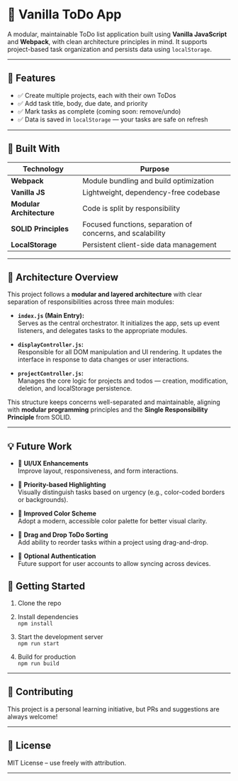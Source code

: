 # 📝 Vanilla ToDo App

A modular, maintainable ToDo list application built using **Vanilla JavaScript** and **Webpack**, with clean architecture principles in mind. It supports project-based task organization and persists data using `localStorage`.

---

## 🚀 Features

- ✅ Create multiple projects, each with their own ToDos
- ✅ Add task title, body, due date, and priority
- ✅ Mark tasks as complete (coming soon: remove/undo)
- ✅ Data is saved in `localStorage` — your tasks are safe on refresh

---

## 🔧 Built With

| Technology | Purpose |
|------------|---------|
| **Webpack** | Module bundling and build optimization |
| **Vanilla JS** | Lightweight, dependency-free codebase |
| **Modular Architecture** | Code is split by responsibility |
| **SOLID Principles** | Focused functions, separation of concerns, and scalability |
| **LocalStorage** | Persistent client-side data management |

---

## 🧱 Architecture Overview

This project follows a **modular and layered architecture** with clear separation of responsibilities across three main modules:

- **`index.js` (Main Entry):**  
  Serves as the central orchestrator. It initializes the app, sets up event listeners, and delegates tasks to the appropriate modules.

- **`displayController.js`:**  
  Responsible for all DOM manipulation and UI rendering. It updates the interface in response to data changes or user interactions.

- **`projectController.js`:**  
  Manages the core logic for projects and todos — creation, modification, deletion, and localStorage persistence.

This structure keeps concerns well-separated and maintainable, aligning with **modular programming** principles and the **Single Responsibility Principle** from SOLID.

---

## 💡 Future Work

- 🎨 **UI/UX Enhancements**  
  Improve layout, responsiveness, and form interactions.

- 🔴 **Priority-based Highlighting**  
  Visually distinguish tasks based on urgency (e.g., color-coded borders or backgrounds).

- 🌈 **Improved Color Scheme**  
  Adopt a modern, accessible color palette for better visual clarity.

- 🧼 **Drag and Drop ToDo Sorting**  
  Add ability to reorder tasks within a project using drag-and-drop.

- 🔐 **Optional Authentication**  
  Future support for user accounts to allow syncing across devices.



## 📁 Getting Started

1. Clone the repo  

2. Install dependencies  
   `npm install`

3. Start the development server  
   `npm run start`

4. Build for production  
   `npm run build`

---

## 🤝 Contributing

This project is a personal learning initiative, but PRs and suggestions are always welcome!

---

## 📜 License

MIT License – use freely with attribution.

---
